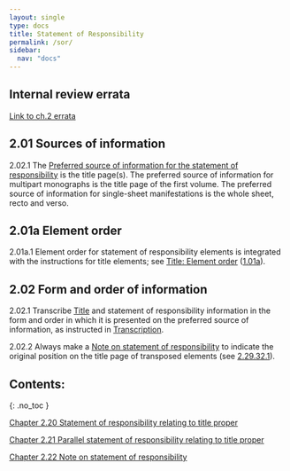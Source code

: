 ```yaml
---
layout: single
type: docs
title: Statement of Responsibility
permalink: /sor/
sidebar:
  nav: "docs"
---
```


## Internal review errata

[Link to ch.2 errata](https://docs.google.com/document/d/1EIUzwP4vZYQVog9SmPqjvr3qqmYzTni4lyz58kmVp7c/edit)

## 2.01 Sources of information

<a name="2.02.1">2.02.1</a> The [Preferred source of information for the statement of responsibility](/DCRMR/general-rules/Data-provenance/#026-sources-of-information) is the title page(s). The preferred source of information for multipart monographs is the title page of the first volume. The preferred source of information for single-sheet manifestations is the whole sheet, recto and verso. 

## 2.01a Element order

<a name="2.01a.1">2.01a.1</a> Element order for statement of responsibility elements is integrated with the instructions for title elements; see [Title: Element order](/DCRMR/title/#101a-element-order) ([1.01a](/DCRMR/title/#101a-element-order)).

## 2.02 Form and order of information

<a name="2.02.1">2.02.1</a> Transcribe [Title](/DCRMR/title/) and statement of responsibility information in the form and order in which it is presented on the preferred source of information, as instructed in [Transcription](/DCRMR/general-rules/Transcription/).

<a name="2.02.2">2.02.2</a> Always make a [Note on statement of responsibility](/DCRMR/sor/Note-on-statement-of-responsibility/) to indicate the original position on the title page of transposed elements (see [2.29.32.1](/DCRMR/sor/Note-on-statement-of-responsibility/#2.29.32.1)).

## Contents:
{: .no_toc }

[Chapter 2.20 Statement of responsibility relating to title proper](/DCRMR/sor/Statement-of-responsibility-relating-to-title-proper/)

[Chapter 2.21 Parallel statement of responsibility relating to title proper](/DCRMR/sor/Parallel-statement-of-responsibility-relating-to-title-proper/)

[Chapter 2.22 Note on statement of responsibility](/DCRMR/sor/Note-on-statement-of-responsibility/)